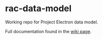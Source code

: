 # rac-data-model
Working repo for Project Electron data model.

Full documentation found in the [wiki page](https://github.com/RockefellerArchiveCenter/rac-data-model/wiki).
